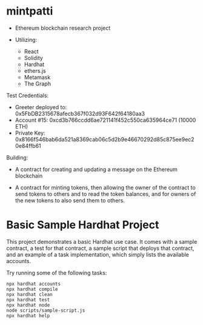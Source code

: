 # mintpatti

- Ethereum blockchain research project

- Utilizing:
  - React
  - Solidity
  - Hardhat
  - ethers.js
  - Metamask
  - The Graph

Test Credentials:

- Greeter deployed to: 0x5FbDB2315678afecb367f032d93F642f64180aa3
- Account #15: 0xcd3b766ccdd6ae721141f452c550ca635964ce71 (10000 ETH)
- Private Key: 0x8166f546bab6da521a8369cab06c5d2b9e46670292d85c875ee9ec20e84ffb61

Building:

- A contract for creating and updating a message on the Ethereum blockchain

- A contract for minting tokens, then allowing the owner of the contract to send tokens to others and to read the token balances, and for owners of the new tokens to also send them to others.

# Basic Sample Hardhat Project

This project demonstrates a basic Hardhat use case. It comes with a sample contract, a test for that contract, a sample script that deploys that contract, and an example of a task implementation, which simply lists the available accounts.

Try running some of the following tasks:

```shell
npx hardhat accounts
npx hardhat compile
npx hardhat clean
npx hardhat test
npx hardhat node
node scripts/sample-script.js
npx hardhat help
```
